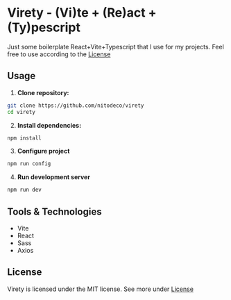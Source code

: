 # Virety - (Vi)te + (Re)act + (Ty)pescript

Just some boilerplate React+Vite+Typescript that I use for my projects. Feel free to use according to the [License](#License)

## Usage

1. **Clone repository:**

```bash
git clone https://github.com/nitodeco/virety
cd virety
```

2. **Install dependencies:**

```bash
npm install
```

3. **Configure project**

```bash
npm run config
```

4. **Run development server**

```bash
npm run dev
```

## Tools & Technologies

- Vite
- React
- Sass
- Axios

## License

Virety is licensed under the MIT license. See more under [License](LICENSE)
